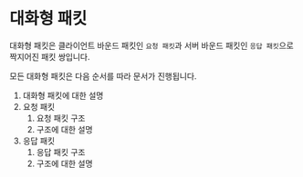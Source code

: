# 대화형 패킷

대화형 패킷은 클라이언트 바운드 패킷인 `요청 패킷`과 서버 바운드 패킷인 `응답 패킷`으로 짝지어진 패킷 쌍입니다.

모든 대화형 패킷은 다음 순서를 따라 문서가 진행됩니다.

1. 대화형 패킷에 대한 설명
1. 요청 패킷
   1. 요청 패킷 구조
   1. 구조에 대한 설명
1. 응답 패킷
   1. 응답 패킷 구조
   1. 구조에 대한 설명
